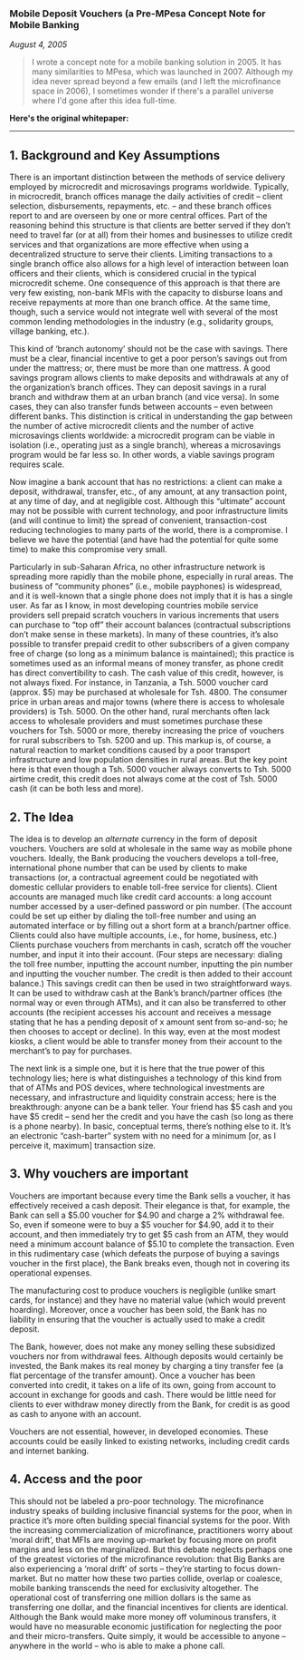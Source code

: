 ### Mobile Deposit Vouchers (a Pre-MPesa Concept Note for Mobile Banking

*August 4, 2005*

> I wrote a concept note for a mobile banking solution in 2005. It has many similarities to MPesa, which was launched in 2007. Although my idea never spread beyond a few emails (and I left the microfinance space in 2006), I sometimes wonder if there's a parallel universe where I'd gone after this idea full-time.

**Here's the original whitepaper:**

---

## 1. Background and Key Assumptions

There is an important distinction between the methods of service delivery employed by microcredit and microsavings programs worldwide. Typically, in microcredit, branch offices manage the daily activities of credit – client selection, disbursements, repayments, etc. – and these branch offices report to and are overseen by one or more central offices. Part of the reasoning behind this structure is that clients are better served if they don’t need to travel far (or at all) from their homes and businesses to utilize credit services and that organizations are more effective when using a decentralized structure to serve their clients. Limiting transactions to a single branch office also allows for a high level of interaction between loan officers and their clients, which is considered crucial in the typical microcredit scheme. One consequence of this approach is that there are very few existing, non-bank MFIs with the capacity to disburse loans and receive repayments at more than one branch office. At the same time, though, such a service would not integrate well with several of the most common lending methodologies in the industry (e.g., solidarity groups, village banking, etc.).

This kind of ‘branch autonomy’ should not be the case with savings. There must be a clear, financial incentive to get a poor person’s savings out from under the mattress; or, there must be more than one mattress. A good savings program allows clients to make deposits and withdrawals at any of the organization’s branch offices. They can deposit savings in a rural branch and withdraw them at an urban branch (and vice versa). In some cases, they can also transfer funds between accounts – even between different banks. This distinction is critical in understanding the gap between the number of active microcredit clients and the number of active microsavings clients worldwide: a microcredit program can be viable in isolation (i.e., operating just as a single branch), whereas a microsavings program would be far less so. In other words, a viable savings program requires scale.

Now imagine a bank account that has no restrictions: a client can make a deposit, withdrawal, transfer, etc., of any amount, at any transaction point, at any time of day, and at negligible cost. Although this “ultimate” account may not be possible with current technology, and poor infrastructure limits (and will continue to limit) the spread of convenient, transaction-cost reducing technologies to many parts of the world, there is a compromise. I believe we have the potential (and have had the potential for quite some time) to make this compromise very small.

Particularly in sub-Saharan Africa, no other infrastructure network is spreading more rapidly than the mobile phone, especially in rural areas. The business of “community phones” (i.e., mobile payphones) is widespread, and it is well-known that a single phone does not imply that it is has a single user. As far as I know, in most developing countries mobile service providers sell prepaid scratch vouchers in various increments that users can purchase to “top off” their account balances (contractual subscriptions don’t make sense in these markets). In many of these countries, it’s also possible to transfer prepaid credit to other subscribers of a given company free of charge (so long as a minimum balance is maintained); this practice is sometimes used as an informal means of money transfer, as phone credit has direct convertibility to cash. The cash value of this credit, however, is not always fixed. For instance, in Tanzania, a Tsh. 5000 voucher card (approx. $5) may be purchased at wholesale for Tsh. 4800. The consumer price in urban areas and major towns (where there is access to wholesale providers) is Tsh. 5000. On the other hand, rural merchants often lack access to wholesale providers and must sometimes purchase these vouchers for Tsh. 5000 or more, thereby increasing the price of vouchers for rural subscribers to Tsh. 5200 and up. This markup is, of course, a natural reaction to market conditions caused by a poor transport infrastructure and low population densities in rural areas. But the key point here is that even though a Tsh. 5000 voucher always converts to Tsh. 5000 airtime credit, this credit does not always come at the cost of Tsh. 5000 cash (it can be both less and more).

## 2. The Idea

The idea is to develop an *alternate* currency in the form of deposit vouchers. Vouchers are sold at wholesale in the same way as mobile phone vouchers. Ideally, the Bank producing the vouchers develops a toll-free, international phone number that can be used by clients to make transactions (or, a contractual agreement could be negotiated with domestic cellular providers to enable toll-free service for clients). Client accounts are managed much like credit card accounts: a long account number accessed by a user-defined password or pin number. (The account could be set up either by dialing the toll-free number and using an automated interface or by filling out a short form at a branch/partner office. Clients could also have multiple accounts, i.e., for home, business, etc.) Clients purchase vouchers from merchants in cash, scratch off the voucher number, and input it into their account. (Four steps are necessary: dialing the toll free number, inputting the account number, inputting the pin number and inputting the voucher number. The credit is then added to their account balance.) This savings credit can then be used in two straightforward ways. It can be used to withdraw cash at the Bank’s branch/partner offices (the normal way or even through ATMs), and it can also be transferred to other accounts (the recipient accesses his account and receives a message stating that he has a pending deposit of x amount sent from so-and-so; he then chooses to accept or decline). In this way, even at the most modest kiosks, a client would be able to transfer money from their account to the merchant’s to pay for purchases.

The next link is a simple one, but it is here that the true power of this technology lies; here is what distinguishes a technology of this kind from that of ATMs and POS devices, where technological investments are necessary, and infrastructure and liquidity constrain access; here is the breakthrough: anyone can be a bank teller. Your friend has $5 cash and you have $5 credit – send her the credit and you have the cash (so long as there is a phone nearby). In basic, conceptual terms, there’s nothing else to it. It’s an electronic “cash-barter” system with no need for a minimum [or, as I perceive it, maximum] transaction size.

## 3. Why vouchers are important

Vouchers are important because every time the Bank sells a voucher, it has effectively received a cash deposit. Their elegance is that, for example, the Bank can sell a $5.00 voucher for $4.90 and charge a 2% withdrawal fee. So, even if someone were to buy a $5 voucher for $4.90, add it to their account, and then immediately try to get $5 cash from an ATM, they would need a minimum account balance of $5.10 to complete the transaction. Even in this rudimentary case (which defeats the purpose of buying a savings voucher in the first place), the Bank breaks even, though not in covering its operational expenses.

The manufacturing cost to produce vouchers is negligible (unlike smart cards, for instance) and they have no material value (which would prevent hoarding). Moreover, once a voucher has been sold, the Bank has no liability in ensuring that the voucher is actually used to make a credit deposit.

The Bank, however, does not make any money selling these subsidized vouchers nor from withdrawal fees. Although deposits would certainly be invested, the Bank makes its real money by charging a tiny transfer fee (a flat percentage of the transfer amount). Once a voucher has been converted into credit, it takes on a life of its own, going from account to account in exchange for goods and cash. There would be little need for clients to ever withdraw money directly from the Bank, for credit is as good as cash to anyone with an account.

Vouchers are not essential, however, in developed economies. These accounts could be easily linked to existing networks, including credit cards and internet banking.
 
## 4. Access and the poor

This should not be labeled a pro-poor technology. The microfinance industry speaks of building inclusive financial systems for the poor, when in practice it’s more often building special financial systems for the poor. With the increasing commercialization of microfinance, practitioners worry about ‘moral drift’, that MFIs are moving up-market by focusing more on profit margins and less on the marginalized. But this debate neglects perhaps one of the greatest victories of the microfinance revolution: that Big Banks are also experiencing a ‘moral drift’ of sorts – they’re starting to focus down-market. But no matter how these two parties collide, overlap or coalesce, mobile banking transcends the need for exclusivity altogether. The operational cost of transferring one million dollars is the same as transferring one dollar, and the financial incentives for clients are identical. Although the Bank would make more money off voluminous transfers, it would have no measurable economic justification for neglecting the poor and their micro-transfers. Quite simply, it would be accessible to anyone – anywhere in the world – who is able to make a phone call. 